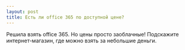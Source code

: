 ```yaml
---
layout: post 
title: Есть ли office 365 по доступной цене? 
--- 
```

Решила взять office 365. Но цены просто заоблачные! Подскажите интернет-магазин, где можно взять за небольшие деньги. 